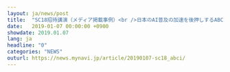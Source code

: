 ```yaml
---
layout: ja/news/post
title:  "SC18招待講演（メディア掲載事例）<br />日本のAI普及の加速を後押しするABCI"
date:   2019-01-07 00:00:00 +0900
showdate: 2019.01.07
lang: ja
headline: "0"
categories: "NEWS"
outurl: https://news.mynavi.jp/article/20190107-sc18_abci/
---
```

